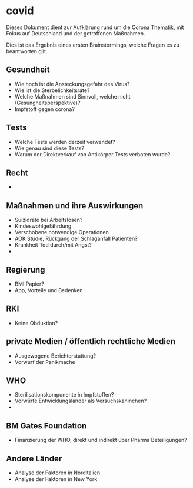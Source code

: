 # covid

Dieses Dokument dient zur Aufklärung rund um die Corona Thematik, mit Fokus auf Deutschland und der getroffenen Maßnahmen.

Dies ist das Ergebnis eines ersten Brainstormings, welche Fragen es zu beantworten gilt.

## Gesundheit
* Wie hoch ist die Ansteckungsgefahr des Virus?
* Wie ist die Sterbelichkeitsrate?
* Welche Maßnahmen sind Sinnvoll, welche nicht (Gesungheitsperspektive)?
* Impfstoff gegen corona?

## Tests
* Welche Tests werden derzeit verwendet?
* Wie genau sind diese Tests?
* Warum der Direktverkauf von Antikörper Tests verboten wurde?


## Recht
* 

## Maßnahmen und ihre Auswirkungen
* Suizidrate bei Arbeitslosen? 
* Kindeswohlgefährdung
* Verschobene notwendige Operationen
* AOK Studie, Rückgang der Schlaganfall Patienten?
* Krankheit Tod durch/mit Angst?
* 

## Regierung 
* BMI Papier? 
* App, Vorteile und Bedenken

## RKI 
* Keine Obduktion?

## private Medien / öffentlich rechtliche Medien
* Ausgewogene Berichterstattung?
* Vorwurf der Panikmache


## WHO
* Sterilisationskomponente in Impfstoffen?
* Vorwürfe Entwicklungsländer als Versuchskaninchen?
* 

## BM Gates Foundation
* Finanzierung der WHO, direkt und indirekt über Pharma Beteiligungen?

## Andere Länder
* Analyse der Faktoren in Norditalien
* Analyse der Faktoren in New York


